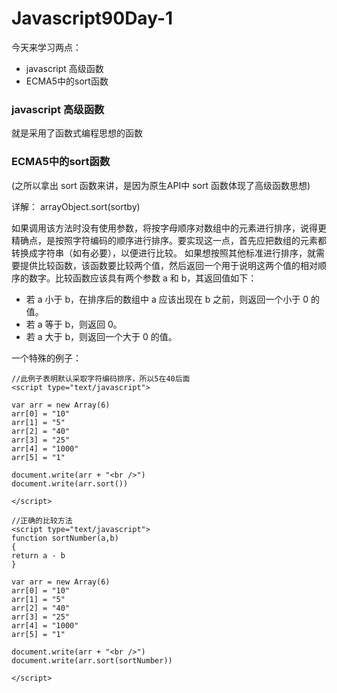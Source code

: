 # Javascript90Day-1

今天来学习两点：

- javascript 高级函数
- ECMA5中的sort函数

### javascript 高级函数

  就是采用了函数式编程思想的函数
### ECMA5中的sort函数
(之所以拿出 sort 函数来讲，是因为原生API中 sort 函数体现了高级函数思想)

详解：
arrayObject.sort(sortby)

如果调用该方法时没有使用参数，将按字母顺序对数组中的元素进行排序，说得更精确点，是按照字符编码的顺序进行排序。要实现这一点，首先应把数组的元素都转换成字符串（如有必要），以便进行比较。
如果想按照其他标准进行排序，就需要提供比较函数，该函数要比较两个值，然后返回一个用于说明这两个值的相对顺序的数字。比较函数应该具有两个参数 a 和 b，其返回值如下：

- 若 a 小于 b，在排序后的数组中 a 应该出现在 b 之前，则返回一个小于 0 的值。
- 若 a 等于 b，则返回 0。
- 若 a 大于 b，则返回一个大于 0 的值。

一个特殊的例子：

    //此例子表明默认采取字符编码排序，所以5在40后面
    <script type="text/javascript">

    var arr = new Array(6)
    arr[0] = "10"
    arr[1] = "5"
    arr[2] = "40"
    arr[3] = "25"
    arr[4] = "1000"
    arr[5] = "1"

    document.write(arr + "<br />")
    document.write(arr.sort())

    </script>

    //正确的比较方法
    <script type="text/javascript">
    function sortNumber(a,b)
    {
    return a - b
    }

    var arr = new Array(6)
    arr[0] = "10"
    arr[1] = "5"
    arr[2] = "40"
    arr[3] = "25"
    arr[4] = "1000"
    arr[5] = "1"

    document.write(arr + "<br />")
    document.write(arr.sort(sortNumber))

    </script>
